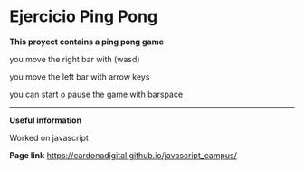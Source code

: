 # Ejercicio Ping Pong


**This proyect contains a ping pong game**

you move the right bar with (wasd)

you move the left bar with arrow keys

you can start o pause the game with barspace


___
**Useful information**

Worked on javascript

**Page link**
https://cardonadigital.github.io/javascript_campus/
